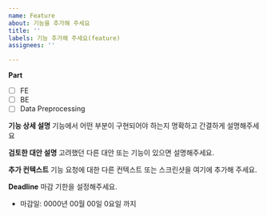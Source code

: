 ```yaml
---
name: Feature
about: 기능을 추가해 주세요
title: ''
labels: 기능 추가해 주세요(feature)
assignees: ''

---
```


**Part**
- [ ] FE
- [ ] BE
- [ ] Data Preprocessing

**기능 상세 설명**
기능에서 어떤 부분이 구현되어야 하는지 명확하고 간결하게 설명해주세요

**검토한 대안 설명**
고려했던 다른 대안 또는 기능이 있으면 설명해주세요.

**추가 컨텍스트**
기능 요청에 대한 다른 컨텍스트 또는 스크린샷을 여기에 추가해 주세요.

**Deadline**
마감 기한을 설정해주세요.
- 마감일: 0000년 00월 00일 0요일 까지
